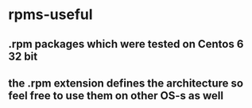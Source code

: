 # rpms-useful
## .rpm packages which were tested on Centos 6 32 bit
## the .rpm extension defines the architecture so feel free to use them on other OS-s as well
